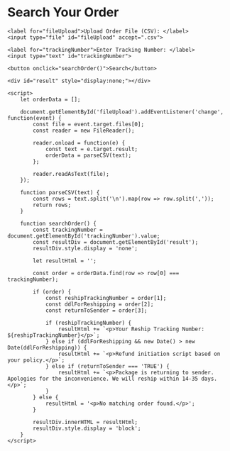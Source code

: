 <!DOCTYPE html>
<html lang="en">
<head>
    <meta charset="UTF-8">
    <meta name="viewport" content="width=device-width, initial-scale=1.0">
    <title>Order Search</title>
</head>
<body>
    <h1>Search Your Order</h1>

    <label for="fileUpload">Upload Order File (CSV): </label>
    <input type="file" id="fileUpload" accept=".csv">

    <label for="trackingNumber">Enter Tracking Number: </label>
    <input type="text" id="trackingNumber">

    <button onclick="searchOrder()">Search</button>

    <div id="result" style="display:none;"></div>

    <script>
        let orderData = [];

        document.getElementById('fileUpload').addEventListener('change', function(event) {
            const file = event.target.files[0];
            const reader = new FileReader();

            reader.onload = function(e) {
                const text = e.target.result;
                orderData = parseCSV(text);
            };

            reader.readAsText(file);
        });

        function parseCSV(text) {
            const rows = text.split('\n').map(row => row.split(','));
            return rows;
        }

        function searchOrder() {
            const trackingNumber = document.getElementById('trackingNumber').value;
            const resultDiv = document.getElementById('result');
            resultDiv.style.display = 'none';

            let resultHtml = '';

            const order = orderData.find(row => row[0] === trackingNumber);

            if (order) {
                const reshipTrackingNumber = order[1];
                const ddlForReshipping = order[2];
                const returnToSender = order[3];

                if (reshipTrackingNumber) {
                    resultHtml += `<p>Your Reship Tracking Number: ${reshipTrackingNumber}</p>`;
                } else if (ddlForReshipping && new Date() > new Date(ddlForReshipping)) {
                    resultHtml += `<p>Refund initiation script based on your policy.</p>`;
                } else if (returnToSender === 'TRUE') {
                    resultHtml += `<p>Package is returning to sender. Apologies for the inconvenience. We will reship within 14-35 days.</p>`;
                }
            } else {
                resultHtml = '<p>No matching order found.</p>';
            }

            resultDiv.innerHTML = resultHtml;
            resultDiv.style.display = 'block';
        }
    </script>
</body>
</html>
